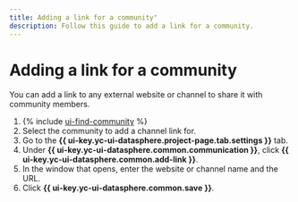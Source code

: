 ```yaml
---
title: Adding a link for a community"
description: Follow this guide to add a link for a community.
---
```


# Adding a link for a community

You can add a link to any external website or channel to share it with community members.

1. {% include [ui-find-community](../../../_includes/datasphere/ui-find-community.md) %}
1. Select the community to add a channel link for.
1. Go to the **{{ ui-key.yc-ui-datasphere.project-page.tab.settings }}** tab.
1. Under **{{ ui-key.yc-ui-datasphere.common.communication }}**, click **{{ ui-key.yc-ui-datasphere.common.add-link }}**.
1. In the window that opens, enter the website or channel name and the URL.
1. Click **{{ ui-key.yc-ui-datasphere.common.save }}**.
